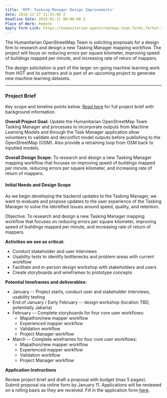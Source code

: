 ```yaml
---
title: 'RFP: Tasking Manager Design Improvements'
date: 2018-12-27 11:31:00 Z
Deadline Date: 2019-01-11 00:00:00 Z
Place of Work: Remote
Apply Form Link: https://humanitarian-openstreetmap-team.forms.fm/hot-tech-submission/
---
```


The Humanitarian OpenStreetMap Team is soliciting proposals for a design firm to research and design a new Tasking Manager mapping workflow. The project will focus on reducing errors per square kilometer, improving speed of buildings mapped per minute, and increasing rate of return of mappers.

The design solicitation is part of the larger on-going machine learning work from HOT and its partners and is part of an upcoming project to generate new machine learning datasets. 

****

### Project Brief

Key scope and timeline points below. [Read here](https://docs.google.com/document/d/1SE1-M5FWuI4Rl4RHIQSRyoVB6j43f3T2eNsUFS_I6yo/edit?usp=sharing) for full project brief with background information. 

**Overall Project Goal:** Update the Humanitarian OpenStreetMap Team Tasking Manager and processes to incorporate outputs from Machine Learning Models and through the Task Manager application allow volunteers to validate and deconflict model outputs before publishing to the OpenStreetMap (OSM). Also provide a retraining loop from OSM back to inputted models.

**Overall Design Scope:** To research and design a new Tasking Manager mapping workflow that focuses on improving speed of buildings mapped per minute, reducing errors per square kilometer, and increasing rate of return of mappers. 

#### Initial Needs and Design Scope
As we begin developing the backend updates to the Tasking Manager, we want to evaluate and propose updates to the user experience of the Tasking Manager to solve the identified issues around speed, quality, and retention.

Objective: To research and design a new Tasking Manager mapping workflow that focuses on reducing errors per square kilometer, improving speed of buildings mapped per minute, and increasing rate of return of mappers.

**Activities we see as critical:**
* Conduct stakeholder and user interviews
* Usability tests to identify bottlenecks and problem areas with current workflow
* Facilitate and in-person design workshop with stakeholders and users
* Create storyboards and wireframes to prototype concepts

**Potential timeframes and deliverables:** 
* January -- Project starts, conduct user and stakeholder interviews, usability testing
* End of January / Early February -- design workshop (location TBD, potentially Jakarta)
* February -- Complete storyboards for four core user workflows: 
  - Mapathon/new mapper workflow
  - Experienced mapper workflow
  - Validation workflow
  - Project Manager workflow
* March -- Complete wireframes for four core user workflows:
  - Mapathon/new mapper workflow
  - Experienced mapper workflow
  - Validation workflow
  - Project Manager workflow

**Application Instructions**

Review project brief and draft a proposal with budget (max 5 pages). Submit proposal via online form by January 11. Applications will be reviewed on a rolling basis as they are received. Fill in the application form [here](https://humanitarian-openstreetmap-team.forms.fm/hot-tech-submission/).
